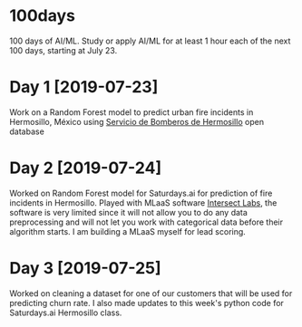 # 100days
100 days of AI/ML. Study or apply AI/ML for at least 1 hour each of the next 100 days, starting at July 23.

# Day 1 [2019-07-23]
Work on a Random Forest model to predict urban fire incidents in Hermosillo, México using <a href="http://datamx.io/dataset/servicios-bomberos-hermosillo">Servicio de Bomberos de Hermosillo</a> open database

# Day 2 [2019-07-24]
Worked on Random Forest model for Saturdays.ai for prediction of fire incidents in Hermosillo. Played with MLaaS software <a href="https://www.intersectlabs.io/">Intersect Labs</a>, the software is very limited since it will not allow you to do any data preprocessing and will not let you work with categorical data before their algorithm starts. I am building a MLaaS myself for lead scoring.

# Day 3 [2019-07-25]
Worked on cleaning a dataset for one of our customers that will be used for predicting churn rate. I also made updates to this week's python code for Saturdays.ai Hermosillo class. 
